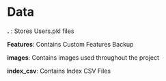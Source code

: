 # Data

**.** : Stores Users.pkl files

**Features**: Contains Custom Features Backup

**images**: Contains images used throughout the project

**index_csv**: Contains Index CSV Files
